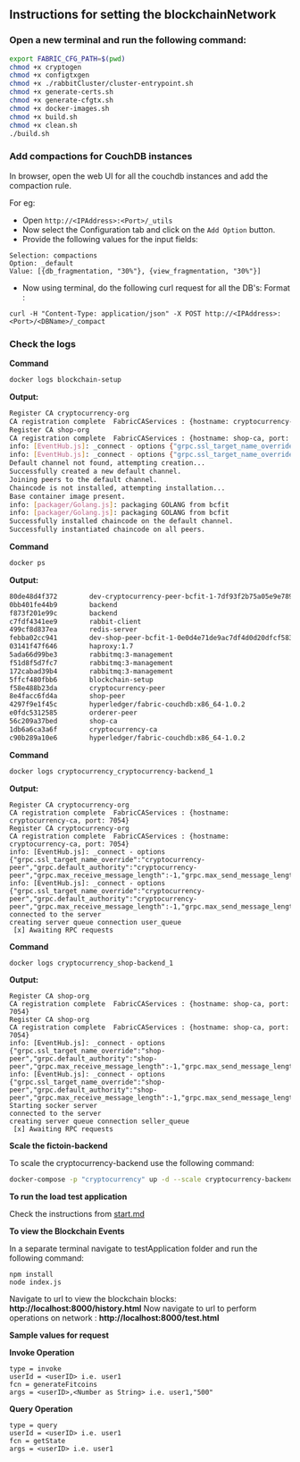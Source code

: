 ## Instructions for setting the blockchainNetwork

### Open a new terminal and run the following command:
```bash
export FABRIC_CFG_PATH=$(pwd)
chmod +x cryptogen
chmod +x configtxgen
chmod +x ./rabbitCluster/cluster-entrypoint.sh
chmod +x generate-certs.sh
chmod +x generate-cfgtx.sh
chmod +x docker-images.sh
chmod +x build.sh
chmod +x clean.sh
./build.sh
```

### Add compactions for CouchDB instances

In browser, open the web UI for all the couchdb instances and add the compaction rule.

For eg:
* Open  ```http://<IPAddress>:<Port>/_utils```
* Now select the Configuration tab and click on the `Add Option` button.
* Provide the following values for the input fields:
```
Selection: compactions
Option: _default
Value: [{db_fragmentation, "30%"}, {view_fragmentation, "30%"}]
```
* Now using terminal, do the following curl request for all the DB's:
Format :
```
curl -H "Content-Type: application/json" -X POST http://<IPAddress>:<Port>/<DBName>/_compact
```

###  Check the logs

**Command**
```bash
docker logs blockchain-setup
```
**Output:**
```bash
Register CA cryptocurrency-org
CA registration complete  FabricCAServices : {hostname: cryptocurrency-ca, port: 7054}
Register CA shop-org
CA registration complete  FabricCAServices : {hostname: shop-ca, port: 7054}
info: [EventHub.js]: _connect - options {"grpc.ssl_target_name_override":"shop-peer","grpc.default_authority":"shop-peer"}
info: [EventHub.js]: _connect - options {"grpc.ssl_target_name_override":"cryptocurrency-peer","grpc.default_authority":"cryptocurrency-peer"}
Default channel not found, attempting creation...
Successfully created a new default channel.
Joining peers to the default channel.
Chaincode is not installed, attempting installation...
Base container image present.
info: [packager/Golang.js]: packaging GOLANG from bcfit
info: [packager/Golang.js]: packaging GOLANG from bcfit
Successfully installed chaincode on the default channel.
Successfully instantiated chaincode on all peers.
```

**Command**
```bash
docker ps
```
**Output:**
```bash
80de48d4f372        dev-cryptocurrency-peer-bcfit-1-7df93f2b75a05e9e7896ce92dcb057539e271722e43eba5ff9c75aae902fdcce   "chaincode -peer.add…"   3 hours ago         Up 3 hours                                                                dev-cryptocurrency-peer-bcfit-1
0bb401fe44b9        backend                                                                                     "node index.js"          3 hours ago         Up 3 hours                                                                cryptocurrency_cryptocurrency-backend_1
f873f201e99c        backend                                                                                     "node index.js"          3 hours ago         Up 3 hours                                                                cryptocurrency_shop-backend_1
c7fdf4341ee9        rabbit-client                                                                               "node index.js"          3 hours ago         Up 3 hours          0.0.0.0:3000->3000/tcp                                rabbit-client
499cf8d837ea        redis-server                                                                                "/docker-entrypoint.…"   3 hours ago         Up 3 hours          6379/tcp, 0.0.0.0:7000-7007->7000-7007/tcp            cryptocurrency_redis-server_1
febba02cc941        dev-shop-peer-bcfit-1-0e0d4e71de9ac7df4d0d20dfcf583e3e63227edda600fe338485053387e09c50      "chaincode -peer.add…"   3 hours ago         Up 3 hours                                                                dev-shop-peer-bcfit-1
03141f47f646        haproxy:1.7                                                                                 "/docker-entrypoint.…"   3 hours ago         Up 3 hours          0.0.0.0:5672->5672/tcp, 0.0.0.0:15672->15672/tcp      rabbitmq
5ada66d99be3        rabbitmq:3-management                                                                       "/usr/local/bin/clus…"   3 hours ago         Up 3 hours          4369/tcp, 5671-5672/tcp, 15671-15672/tcp, 25672/tcp   rabbitmq3
f51d8f5d7fc7        rabbitmq:3-management                                                                       "/usr/local/bin/clus…"   3 hours ago         Up 3 hours          4369/tcp, 5671-5672/tcp, 15671-15672/tcp, 25672/tcp   rabbitmq2
172cabad39b4        rabbitmq:3-management                                                                       "docker-entrypoint.s…"   3 hours ago         Up 3 hours          4369/tcp, 5671-5672/tcp, 15671-15672/tcp, 25672/tcp   rabbitmq1
5ffcf480fbb6        blockchain-setup                                                                            "node index.js"          3 hours ago         Up 3 hours          3000/tcp                                              blockchain-setup
f58e488b23da        cryptocurrency-peer                                                                                "peer node start"        3 hours ago         Up 3 hours          0.0.0.0:8051->7051/tcp, 0.0.0.0:8053->7053/tcp        cryptocurrency-peer
8e4facc6fd4a        shop-peer                                                                                   "peer node start"        3 hours ago         Up 3 hours          0.0.0.0:7051->7051/tcp, 0.0.0.0:7053->7053/tcp        shop-peer
4297f9e1f45c        hyperledger/fabric-couchdb:x86_64-1.0.2                                                     "tini -- /docker-ent…"   3 hours ago         Up 3 hours          4369/tcp, 9100/tcp, 0.0.0.0:6984->5984/tcp            couchdb1
e0fdc5312585        orderer-peer                                                                                "orderer"                3 hours ago         Up 3 hours          0.0.0.0:7050->7050/tcp                                orderer0
56c209a37bed        shop-ca                                                                                     "fabric-ca-server st…"   3 hours ago         Up 3 hours          0.0.0.0:7054->7054/tcp                                shop-ca
1db6a6ca3a6f        cryptocurrency-ca                                                                                  "fabric-ca-server st…"   3 hours ago         Up 3 hours          0.0.0.0:8054->7054/tcp                                cryptocurrency-ca
c90b289a10e6        hyperledger/fabric-couchdb:x86_64-1.0.2                                                     "tini -- /docker-ent…"   3 hours ago         Up 3 hours          4369/tcp, 9100/tcp, 0.0.0.0:5984->5984/tcp            couchdb0
```

**Command**
```bash
docker logs cryptocurrency_cryptocurrency-backend_1
```
**Output:**
```
Register CA cryptocurrency-org
CA registration complete  FabricCAServices : {hostname: cryptocurrency-ca, port: 7054}
Register CA cryptocurrency-org
CA registration complete  FabricCAServices : {hostname: cryptocurrency-ca, port: 7054}
info: [EventHub.js]: _connect - options {"grpc.ssl_target_name_override":"cryptocurrency-peer","grpc.default_authority":"cryptocurrency-peer","grpc.max_receive_message_length":-1,"grpc.max_send_message_length":-1}
info: [EventHub.js]: _connect - options {"grpc.ssl_target_name_override":"cryptocurrency-peer","grpc.default_authority":"cryptocurrency-peer","grpc.max_receive_message_length":-1,"grpc.max_send_message_length":-1}
connected to the server
creating server queue connection user_queue
 [x] Awaiting RPC requests
```

**Command**
```bash
docker logs cryptocurrency_shop-backend_1
```
**Output:**
```
Register CA shop-org
CA registration complete  FabricCAServices : {hostname: shop-ca, port: 7054}
Register CA shop-org
CA registration complete  FabricCAServices : {hostname: shop-ca, port: 7054}
info: [EventHub.js]: _connect - options {"grpc.ssl_target_name_override":"shop-peer","grpc.default_authority":"shop-peer","grpc.max_receive_message_length":-1,"grpc.max_send_message_length":-1}
info: [EventHub.js]: _connect - options {"grpc.ssl_target_name_override":"shop-peer","grpc.default_authority":"shop-peer","grpc.max_receive_message_length":-1,"grpc.max_send_message_length":-1}
Starting socker server
connected to the server
creating server queue connection seller_queue
 [x] Awaiting RPC requests
```

**Scale the fictoin-backend**

To scale the cryptocurrency-backend use the following command:
```bash
docker-compose -p "cryptocurrency" up -d --scale cryptocurrency-backend=<No of conatiners>
```

**To run the load test application**

Check the instructions from [start.md](https://github.com/IBM/secret-map-dashboard/blob/master/containers/blockchain/cliLoadTester/start.md)

**To view the Blockchain Events**

In a separate terminal navigate to testApplication folder and run the following command:
```
npm install
node index.js
```
Navigate to url to view the blockchain blocks: **http://localhost:8000/history.html**
Now navigate to url to perform operations on network : **http://localhost:8000/test.html**

**Sample  values for request**

**Invoke Operation**
```
type = invoke
userId = <userID> i.e. user1
fcn = generateFitcoins
args = <userID>,<Number as String> i.e. user1,"500"
```

**Query Operation**
```
type = query
userId = <userID> i.e. user1
fcn = getState
args = <userID> i.e. user1
```
